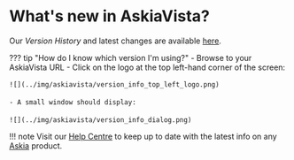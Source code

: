 # What's new in AskiaVista?
 

Our _Version History_ and latest changes are available [here](https://dev.askia.com/projects/askiaanalysis/wiki/Vista_Version_history).

??? tip "How do I know which version I'm using?"
    - Browse to your AskiaVista URL
    - Click on the logo at the top left-hand corner of the screen:
    
    ![](../img/askiavista/version_info_top_left_logo.png)

    - A small window should display:

    ![](../img/askiavista/version_info_dialog.png)


!!! note
    Visit our [Help Centre](https://support.askia.com/hc/en-us) to keep up to date with the latest info on any [Askia](https://www.askia.com) product.
